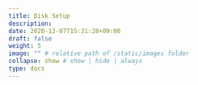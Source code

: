 ```yaml
---
title: Disk Setup
description: 
date: 2020-12-07T15:31:28+09:00
draft: false
weight: 5
image: "" # relative path of /static/images folder
collapse: show # show | hide | always
type: docs
---
```

